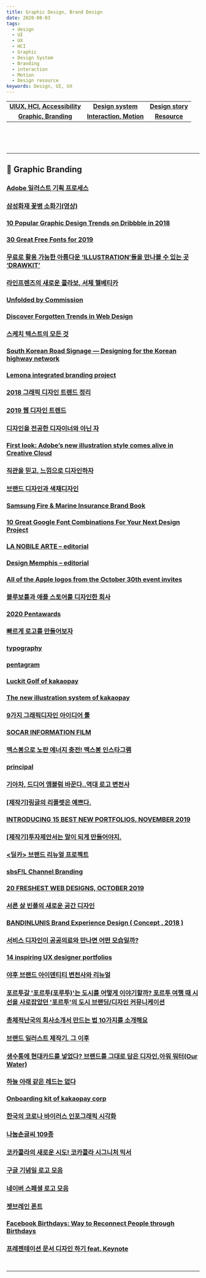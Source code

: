 ```yaml
---
title: Graphic Design, Brand Design
date: 2020-08-03
tags:
  - design
  - UI
  - UX
  - HCI
  - Graphic
  - Design System
  - Branding
  - interaction
  - Motion
  - Design resource
keywords: Design, UI, UX
---
```


|   |   |   |  
|:---:|:---:|:---:|  
|**[UIUX, HCI, Accessibility](./#-uiux-hci-accessibility)**|**[Design system](./#-design-system)**|**[Design story](./#-design-story)**|
|**[Graphic, Branding](./#-graphic-branding)**|**[Interaction, Motion](./#-interaction--motion)**|**[Resource](./#-resource)**|

<br/>
<br/>



<br/>
<hr>


## 📄 Graphic Branding

### [Adobe 일러스트 기획 프로세스](https://brunch.co.kr/@thinkaboutlove/214)

### [삼성화재 꽃병 소화기(영상)](https://youtu.be/4QF2V7Ltteg)

### [10 Popular Graphic Design Trends on Dribbble in 2018](https://icons8.com/articles/popular-graphic-design-trends-dribbble/)

### [30 Great Free Fonts for 2019](https://medium.muz.li/30-great-free-fonts-for-2019-14814a17e91a)

### [무료로 활용 가능한 아름다운 ‘ILLUSTRATION’들을 만나볼 수 있는 곳 ‘DRAWKIT’](http://www.openads.co.kr/nTrend/article/4341)

### [라인프렌즈의 새로운 콜라보, 서체 헬베티카](https://blog.naver.com/designpress2016/221401596387)

### [Unfolded by Commission](https://bpando.org/2018/11/19/packaging-unfolded/)

### [Discover Forgotten Trends in Web Design](https://www.webdesignmuseum.org/)

### [스케치 텍스트의 모든 것](https://brunch.co.kr/@ultra0034/110)

### [South Korean Road Signage — Designing for the Korean highway network](https://studiodumbar.com/work/south-korean-road-signage)

### [Lemona integrated branding project](http://sampartners.co.kr/portfolio-item/lemonaintegrated-brandingproject/)

### [2018 그래픽 디자인 트렌드 정리](https://brunch.co.kr/@thinkaboutlove/211)

### [2019 웹 디자인 트렌드](https://brunch.co.kr/@thinkaboutlove/209)

### [디자인을 전공한 디자이너와 아닌 자](https://brunch.co.kr/@geunbae/10)

### [First look: Adobe’s new illustration style comes alive in Creative Cloud](https://9to5mac.com/2018/10/15/first-look-adobe-max-creative-cloud-new-illustration-style/)

### [직관을 믿고, 느낌으로 디자인하자](https://brunch.co.kr/@jinbread/88)

### [브랜드 디자인과 색채디자인](https://brunch.co.kr/@leeinseo/13)

### [Samsung Fire & Marine Insurance Brand Book](https://www.behance.net/gallery/72068803/Samsung-Fire-Marine-Insurance-Brand-Book)

### [10 Great Google Font Combinations For Your Next Design Project](https://digitalsynopsis.com/design/best-google-fonts-combinations-typeface-pairings/)

### [LA NOBILE ARTE – editorial](https://www.behance.net/gallery/95693693/LA-NOBILE-ARTE-editorial)

### [Design Memphis – editorial](https://www.designideas.pics/design-memphis-editorial/)

### [All of the Apple logos from the October 30th event invites](https://imgur.com/a/ufybGk6)

### [블루보틀과 애플 스토어를 디자인한 회사](https://brunch.co.kr/@acgroup/64)

### [2020 Pentawards](https://pentawards.com/2020/en/page/home)

### [빠르게 로고를 만들어보자](https://brunch.co.kr/@ayhhh1/15)

### [typography](https://www.typography.com/)

### [pentagram](https://www.pentagram.com/work)

### [Luckit Golf of kakaopay](https://www.behance.net/gallery/89551299/Luckit-Golf-of-kakaopay)

### [The new illustration system of kakaopay](https://www.behance.net/gallery/87370669/illustration-system-kakaopay)

### [9가지 그래픽디자인 아이디어 툴](https://brunch.co.kr/@theh18/2)

### [SOCAR INFORMATION FILM](https://superverymore.tv/socar-information-film?fbclid=IwAR1-alwnHo_hZnnsB-oC7S2Tpw9uP-ApnfDl6t91b7dxZOjbNfBuuhIWyvs)

### [맥스봉으로 노란 에너지 충전! 맥스봉 인스타그램](https://ditoday.com/%EB%A7%A5%EC%8A%A4%EB%B4%89%EC%9C%BC%EB%A1%9C-%EB%85%B8%EB%9E%80-%EC%97%90%EB%84%88%EC%A7%80-%EC%B6%A9%EC%A0%84-%EB%A7%A5%EC%8A%A4%EB%B4%89-%EC%9D%B8%EC%8A%A4%ED%83%80%EA%B7%B8%EB%9E%A8/)

### [principal](https://www.principal.studio/?fbclid=IwAR2gI9FddnlSKlxePxd_10aWhNoD6V9mBObsRhtzsm9-zIzmyoic9uHwhYc)

### [기아차, 드디어 엠블럼 바꾼다..역대 로고 변천사](https://auto.v.daum.net/v/NAD1rF1F0v)

### [[제작기]링글의 리플렛은 예쁘다.](https://brunch.co.kr/@roysday/436)

### [INTRODUCING 15 BEST NEW PORTFOLIOS, NOVEMBER 2019](https://www.webdesignerdepot.com/2019/11/introducing-15-best-new-portfolios-november-2019/)

### [[제작기]투자제안서는 말이 되게 만들어야지.](https://brunch.co.kr/@roysday/434)

### [<딜카> 브랜드 리뉴얼 프로젝트](https://brunch.co.kr/@bat/51)

### [sbsF!L Channel Branding](https://www.behance.net/gallery/88949535/sbsFL-Channel-Branding)

### [20 FRESHEST WEB DESIGNS, OCTOBER 2019](https://www.webdesignerdepot.com/2019/10/20-freshest-web-designs-october-2019/)

### [서른 살 빈폴의 새로운 공간 디자인](https://m.blog.naver.com/designpress2016/221731108960)

### [BANDINLUNIS Brand Experience Design ( Concept , 2018 )](https://notefolio.net/kwonhyeonggi/117786)

### [서비스 디자인이 공공의료와 만나면 어떤 모습일까?](https://brunch.co.kr/@euncse/14)

### [14 inspiring UX designer portfolios](https://webflow.com/blog/ux-designer-portfolio)

### [야후 브랜드 아이덴티티 변천사와 리뉴얼](https://brunch.co.kr/@zwang/41)

### [포르투갈 '포르투(포루투)'는 도시를 어떻게 이야기할까? 포르투 여행 때 시선을 사로잡았던 '포르투'의 도시 브랜딩/디자인 커뮤니케이션](https://blog.naver.com/stussy9505/221717267387)

### [총체적난국의 회사소개서 만드는 법 10가지를 소개해요](https://brunch.co.kr/@roysday/312?utm_source=facebook.brunch_co_kr&utm_campaign=daily)

### [브랜드 일러스트 제작기, 그 이후](https://brunch.co.kr/@plusxadvancelab/8)

### [생수통에 현대카드를 넣었다? 브랜드를 그대로 담은 디자인,아워 워터(Our Water)](https://m.post.naver.com/viewer/postView.nhn?volumeNo=27005861&memberNo=21527483)

### [하늘 아래 같은 레드는 없다](https://brunch.co.kr/@ayhhh1/4)

### [Onboarding kit of kakaopay corp](https://www.behance.net/gallery/84154525/Onboarding-kit-of-kakaopay-corp)

### [한국의 코로나 바이러스 인포그래픽 시각화](https://graphics.reuters.com/CHINA-HEALTH-SOUTHKOREA-CLUSTERS/0100B5G33SB/index.html)

### [나눔손글씨 109종](https://clova.ai/m/handwriting/list.html?page=2)

### [코카콜라의 새로운 시도! 코카콜라 시그니처 믹서](https://m.blog.naver.com/PostView.nhn?blogId=kimjumal&logNo=221580100132&proxyReferer=http%3A%2F%2Fm.facebook.com%2F)

### [구글 기념일 로고 모음](https://www.google.com/doodles#archive)

### [네이버 스페셜 로고 모음](http://logoproject.naver.com/)

### [젯브레인 폰트](https://www.jetbrains.com/lp/mono/)

### [Facebook Birthdays: Way to Reconnect People through Birthdays](https://medium.muz.li/facebook-birthdays-celebrating-more-meaningful-birthdays-48181cc09f2f)

### [프레젠테이션 문서 디자인 하기 feat. Keynote](https://brunch.co.kr/@sabumbyun/39)

<br/>
<hr>
